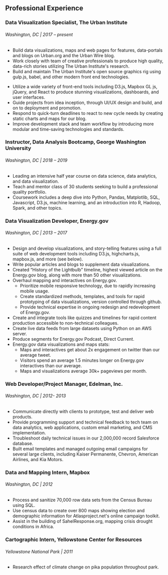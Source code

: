 ## Professional Experience

### Data Visualization Specialist, The Urban Institute

###### Washington, DC | 2017 – present

* Build data visualizations, maps and web pages for features, data-portals and blogs on Urban.org and the Urban Wire blog. 
* Work closely with team of creative professionals to produce high quality, data-rich stories utilizing The Urban Institute's research. 
* Build and maintain The Urban Institute's open source graphics rig using gulp.js, babel, and other modern front end technologies.
<!-- * Build and maintain The Urban Institute's open source graphics rig, [Baines](https://github.com/UrbanInstitute/baines) using gulp.js, babel, and other modern front end technologies (_currently in beta_) -->
* Utilize a wide variety of front-end tools including D3.js, Mapbox GL js, jQuery,  and React to produce stunning visualizations, dashboards, and user interfaces.
* Guide projects from idea inception, through UI/UX design and build, and on to deployment and promotion. 
* Respond to quick-turn deadlines to react to new cycle needs by creating static charts and maps for our blog. 
* Improve development stack and team workflow by introducing more modular and time-saving technologies and standards. 


### Instructor, Data Analysis Bootcamp, George Washington University

###### Washington, DC | 2018 – 2019

* Leading an intensive half year course on data science, data analytics, and data visualization. 
* Teach and mentor class of 30 students seeking to build a professional quality portfolio.
* Coursework includes a deep dive into Python, Pandas, Matplotlib, SQL, Javascript, D3.js, machine learning, and an introduction into R, Hadoop, Spark, and other topics.

<!-- ### Freelance Web Developer and Data Vizualization Consultant

###### Washington, DC | Intermittently 

Available for your custom data visualization and mapping needs for interactive, static, and print products. 

<a href="mailto:daniel.j.wood11@gmail.com">Drop me a line</a> if you're interested.  -->

### Data Visualization Developer, Energy.gov

###### Washington, DC | 2013 – 2017

* Design and develop visualizations, and story-telling features using a full suite of web development tools including D3.js, highcharts.js, mapbox.js, and more (see below). 
* Write popular articles and blogs to supplement data visualizations.
* Created “History of the Lightbulb” timeline, highest viewed article on the Energy.gov blog, along with more than 50 other visualizations.
* Overhaul mapping and interactives on Energy.gov. 
  * Prioritize mobile responsive technology, due to rapidly increasing mobile usage. 
  * Create standardized methods, templates, and tools for rapid prototyping of data visualizations, version controlled through github.
  * Provide technical expertise in ongoing redesign and redevelopment of Energy.gov.
* Create and integrate tools like quizzes and timelines for rapid content production accessible to non-technical colleagues. 
* Create live data feeds from large datasets using Python on an AWS server.
* Produce segments for Energy.gov Podcast, Direct Current.
* Energy.gov data visualizations and maps stats:
  * Maps and interactives get about 2x engagement on twitter than our average tweet.
  * Visitors spend an average 1.5 minutes longer on Energy.gov interactives than our average.
  * Maps and visualizations average 30k+ pageviews per month.

### Web Developer/Project Manager, Edelman, Inc.

###### Washington, DC | 2012- 2013

* Communicate directly with clients to prototype, test and deliver web products.
* Provide programming support and technical feedback to tech team on data analytics, web applications, custom email marketing, and CMS implementation. 
* Troubleshoot daily technical issues in our 2,000,000 record Salesforce database. 
* Built email templates and managed outgoing email campaigns for several large clients, including Kaiser Permanente, Chevron, American Airlines, and Kia Motors.

### Data and Mapping Intern, Mapbox

###### Washington, DC | 2012

* Process and sanitize 70,000 row data sets from the Census Bureau using SQL.	
* Use census data to create over 800 maps showing election and demographic information for Atlasproject.net's online campaign toolkit.	
* Assist in the building of SahelResponse.org, mapping crisis drought conditions in Africa.

### Cartographic Intern, Yellowstone Center for Resources 

###### Yellowstone National Park | 2011

* Research effect of climate change on pika population throughout park. 
